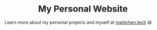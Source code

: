 <h1 align="center">
  My Personal Website
</h1>
<p>
Learn more about my personal projects and myself at <a href=https://markchen.tech>markchen.tech</a> 😃
</p>
